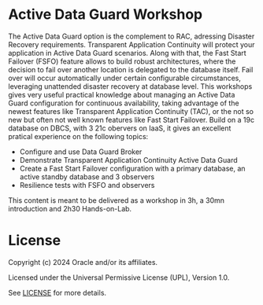 # Active Data Guard Workshop

The Active Data Guard option is the complement to RAC, adressing Disaster Recovery requirements.
Transparent Application Continuity will protect your application in Active Data Guard scenarios. Along with that, the Fast Start Failover (FSFO) feature allows to build robust architectures, where the decision to fail over another location is delegated to the database itself. Fail over will occur automatically under certain configurable circumstances, leveraging unattended disaster recovery at database level.
This workshops gives very useful practical knowledge about managing an Active Data Guard configuration for continuous availability, taking advantage of the newest features like Transparent Application Continuity (TAC), or the not so new but often not well known features like Fast Start Failover. Build on a 19c database on DBCS, with 3 21c obervers on IaaS, it gives an excellent pratical experience on the following topics:

- Configure and use Data Guard Broker
- Demonstrate Transparent Application Continuity Active Data Guard
- Create a Fast Start Failover configuration with a primary database, an active standby database and 3 observers
- Resilience tests with FSFO and observers

This content is meant to be delivered as a workshop in 3h, a 30mn introduction and 2h30 Hands-on-Lab.

# License

Copyright (c) 2024 Oracle and/or its affiliates.

Licensed under the Universal Permissive License (UPL), Version 1.0.

See [LICENSE](https://github.com/oracle-devrel/technology-engineering/blob/main/LICENSE) for more details.

